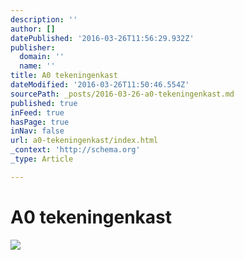 ```yaml
---
description: ''
author: []
datePublished: '2016-03-26T11:56:29.932Z'
publisher:
  domain: ''
  name: ''
title: A0 tekeningenkast
dateModified: '2016-03-26T11:50:46.554Z'
sourcePath: _posts/2016-03-26-a0-tekeningenkast.md
published: true
inFeed: true
hasPage: true
inNav: false
url: a0-tekeningenkast/index.html
_context: 'http://schema.org'
_type: Article

---
```

# A0 tekeningenkast
![](https://the-grid-user-content.s3-us-west-2.amazonaws.com/dec88fbe-b523-4ec6-a140-6ac3239cf1ee.png)